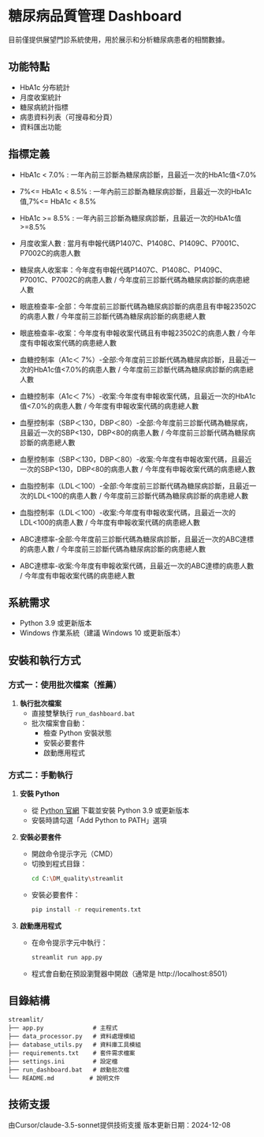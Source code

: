 # 糖尿病品質管理 Dashboard
目前僅提供展望門診系統使用，用於展示和分析糖尿病患者的相關數據。

## 功能特點

- HbA1c 分布統計
- 月度收案統計
- 糖尿病統計指標
- 病患資料列表（可搜尋和分頁）
- 資料匯出功能

## 指標定義

- HbA1c < 7.0% : 一年內前三診斷為糖尿病診斷，且最近一次的HbA1c值<7.0%
- 7%<= HbA1c < 8.5% : 一年內前三診斷為糖尿病診斷，且最近一次的HbA1c值,7%<= HbA1c < 8.5%
- HbA1c >= 8.5% : 一年內前三診斷為糖尿病診斷，且最近一次的HbA1c值>=8.5%
- 月度收案人數 : 當月有申報代碼P1407C、P1408C、P1409C、P7001C、P7002C的病患人數

- 糖尿病人收案率：今年度有申報代碼P1407C、P1408C、P1409C、P7001C、P7002C的病患人數 / 今年度前三診斷代碼為糖尿病診斷的病患總人數
- 眼底檢查率-全部：今年度前三診斷代碼為糖尿病診斷的病患且有申報23502C的病患人數 / 今年度前三診斷代碼為糖尿病診斷的病患總人數
- 眼底檢查率-收案：今年度有申報收案代碼且有申報23502C的病患人數 / 今年度有申報收案代碼的病患總人數
- 血糖控制率（A1c＜ 7%）-全部:今年度前三診斷代碼為糖尿病診斷，且最近一次的HbA1c值<7.0%的病患人數 / 今年度前三診斷代碼為糖尿病診斷的病患總人數
- 血糖控制率（A1c＜ 7%）-收案:今年度有申報收案代碼，且最近一次的HbA1c值<7.0%的病患人數 / 今年度有申報收案代碼的病患總人數
- 血壓控制率（SBP＜130，DBP＜80）-全部:今年度前三診斷代碼為糖尿病，且最近一次的SBP<130，DBP<80的病患人數 / 今年度前三診斷代碼為糖尿病診斷的病患總人數
- 血壓控制率（SBP＜130，DBP＜80）-收案:今年度有申報收案代碼，且最近一次的SBP<130，DBP<80的病患人數 / 今年度有申報收案代碼的病患總人數
- 血脂控制率（LDL＜100）-全部:今年度前三診斷代碼為糖尿病診斷，且最近一次的LDL<100的病患人數 / 今年度前三診斷代碼為糖尿病診斷的病患總人數
- 血脂控制率（LDL＜100）-收案:今年度有申報收案代碼，且最近一次的LDL<100的病患人數 / 今年度有申報收案代碼的病患總人數
- ABC達標率-全部:今年度前三診斷代碼為糖尿病診斷，且最近一次的ABC達標的病患人數 / 今年度前三診斷代碼為糖尿病診斷的病患總人數
- ABC達標率-收案:今年度有申報收案代碼，且最近一次的ABC達標的病患人數 / 今年度有申報收案代碼的病患總人數


## 系統需求

- Python 3.9 或更新版本
- Windows 作業系統（建議 Windows 10 或更新版本）

## 安裝和執行方式

### 方式一：使用批次檔案（推薦）

1. **執行批次檔案**
   - 直接雙擊執行 `run_dashboard.bat`
   - 批次檔案會自動：
     - 檢查 Python 安裝狀態
     - 安裝必要套件
     - 啟動應用程式

### 方式二：手動執行

1. **安裝 Python**
   - 從 [Python 官網](https://www.python.org/downloads/) 下載並安裝 Python 3.9 或更新版本
   - 安裝時請勾選「Add Python to PATH」選項

2. **安裝必要套件**
   - 開啟命令提示字元（CMD）
   - 切換到程式目錄：
     ```bash
     cd C:\DM_quality\streamlit
     ```
   - 安裝必要套件：
     ```bash
     pip install -r requirements.txt
     ```

3. **啟動應用程式**
   - 在命令提示字元中執行：
     ```bash
     streamlit run app.py
     ```
   - 程式會自動在預設瀏覽器中開啟（通常是 http://localhost:8501）

## 目錄結構

```
streamlit/
├── app.py              # 主程式
├── data_processor.py   # 資料處理模組
├── database_utils.py   # 資料庫工具模組
├── requirements.txt    # 套件需求檔案
├── settings.ini        # 設定檔
├── run_dashboard.bat   # 啟動批次檔
└── README.md          # 說明文件
```

## 技術支援
由Cursor/claude-3.5-sonnet提供技術支援
版本更新日期：2024-12-08